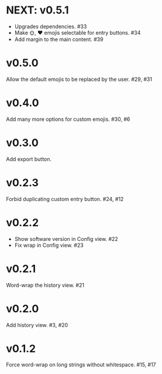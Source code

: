 # NEXT: v0.5.1

- Upgrades dependencies. #33
- Make 🌞, ♥ emojis selectable for entry buttons. #34
- Add margin to the main content. #39

# v0.5.0

Allow the default emojis to be replaced by the user. #29, #31

# v0.4.0

Add many more options for custom emojis. #30, #6

# v0.3.0

Add export button.

# v0.2.3

Forbid duplicating custom entry button. #24, #12

# v0.2.2

- Show software version in Config view. #22
- Fix wrap in Config view. #23

# v0.2.1

Word-wrap the history view. #21

# v0.2.0

Add history view. #3, #20

# v0.1.2

Force word-wrap on long strings without whitespace. #15, #17
